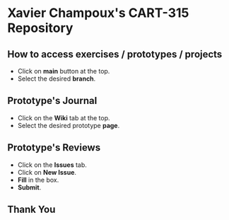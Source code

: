 # Xavier Champoux's CART-315 Repository

## How to access exercises / prototypes / projects

- Click on **main** button at the top.
- Select the desired **branch**.

## Prototype's Journal

- Click on the **Wiki** tab at the top.
- Select the desired prototype **page**.

## Prototype's Reviews

- Click on the **Issues** tab.
- Click on **New Issue**.
- **Fill** in the box.
- **Submit**.

## Thank You
